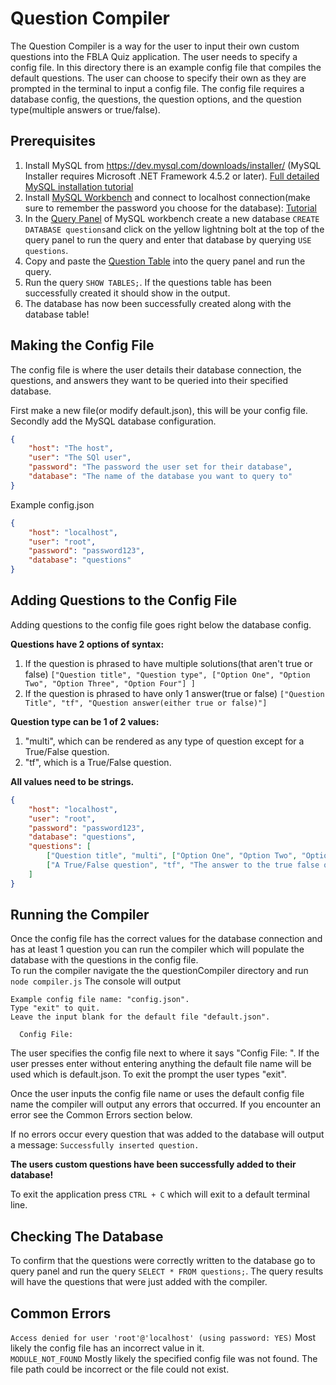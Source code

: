 # Question Compiler

The Question Compiler is a way for the user to input their own custom questions into the FBLA Quiz application.
The user needs to specify a config file.  In this directory there is an example config file that compiles the default questions. The user can choose to specify their own as they are prompted in the terminal to input a config file.
The config file requires a database config, the questions, the question options, and the question type(multiple answers or true/false).
## Prerequisites
1. Install MySQL from https://dev.mysql.com/downloads/installer/ (MySQL Installer requires Microsoft .NET Framework 4.5.2 or later). [Full detailed MySQL installation tutorial](https://www.liquidweb.com/kb/install-mysql-windows/)<br /> 
2. Install [MySQL Workbench](https://dev.mysql.com/downloads/workbench/) and connect to localhost connection(make sure to remember the password you choose for the database): [Tutorial](https://dev.mysql.com/doc/workbench/en/wb-getting-started-tutorial-create-connection.html)
3. In the [Query Panel](https://dev.mysql.com/doc/workbench/en/wb-sql-editor-query-panel.html) of MySQL workbench create a new database `CREATE DATABASE questions`and click on the yellow lightning bolt at the top of the query panel to run the query and enter that database by querying `USE questions`.
4. Copy and paste the [Question Table](../database/questionSchema.sql) into the query panel and run the query.
5. Run the query `SHOW TABLES;`. If the questions table has been successfully created it should show in the output.
6. The database has now been successfully created along with the database table!

## Making the Config File
The config file is where the user details their database connection, the questions, and answers they want to be queried into their specified database. 

First make a new file(or modify default.json), this will be your config file.  Secondly add the MySQL database configuration. 
```json
{
	"host": "The host",
	"user": "The SQl user",
	"password": "The password the user set for their database",
	"database": "The name of the database you want to query to"
}
```

Example config.json
```json
{
	"host": "localhost",
	"user": "root",
	"password": "password123",
	"database": "questions"
}
```

## Adding Questions to the Config File
Adding questions to the config file goes right below the database config.

**Questions have 2 options of syntax:**
 1. If the question is phrased to have multiple solutions(that aren't true or false) `["Question title", "Question type", ["Option One", "Option Two", "Option Three", "Option Four"] ]`
 2. If the question is phrased to have only 1 answer(true or false) `["Question Title", "tf", "Question answer(either true or false)"]`


**Question type can be 1 of 2 values:**
 1. "multi", which can be rendered as any type of question except for a True/False question.
  2. "tf", which is a True/False question.

**All values need to be strings.**
```json
{
	"host": "localhost",
	"user": "root",
	"password": "password123",
	"database": "questions",
	"questions": [
		["Question title", "multi", ["Option One", "Option Two", "Option Three", "Option Four"]],
		["A True/False question", "tf", "The answer to the true false question"]
	]
}
```

## Running the Compiler
Once the config file has the correct values for the database connection and has at least 1 question you can run the compiler which will populate the database with the questions in the config file.<br />
To run the compiler navigate the the questionCompiler directory and run `node compiler.js`
The console will output
```
Example config file name: "config.json".
Type "exit" to quit.
Leave the input blank for the default file "default.json".

  Config File:

```
The user specifies the config file next to where it says "Config File: ". If the user presses enter without entering anything the default file name will be used which is default.json. To exit the prompt the user types "exit".

Once the user inputs the config file name or uses the default config file name the compiler will output any errors that occurred. If you encounter an error see the Common Errors section below.

If no errors occur every question that was added to the database will output a message: `Successfully inserted question.`

**The users custom questions have been successfully added to their database!**

To exit the application press `CTRL + C` which will exit to a default terminal line.
## Checking The Database
To confirm that the questions were correctly written to the database go to query panel and run the query `SELECT * FROM questions;`. The query results will have the questions that were just added with the compiler.

## Common Errors
`Access denied for user 'root'@'localhost' (using password: YES)`  Most likely the config file has an incorrect value in it.<br />
`MODULE_NOT_FOUND`  Mostly likely the specified config file was not found. The file path could be incorrect or the file could not exist.
